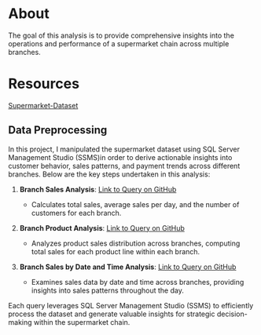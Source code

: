 # About
The goal of this analysis is to provide comprehensive insights into the operations and performance of a supermarket chain across multiple branches.
# Resources
[Supermarket-Dataset](https://www.kaggle.com/datasets/aungpyaeap/supermarket-sales)
## Data Preprocessing 
In this project, I manipulated the supermarket dataset using SQL Server Management Studio (SSMS)in order to derive actionable insights into customer behavior, sales patterns, and payment trends across different branches. Below are the key steps undertaken in this analysis:

1. **Branch Sales Analysis**: [Link to Query on GitHub](https://github.com/Ayoub-Harimza/Supermarket-Analysis/blob/main/SQL%20Files/SQLQuery1.sql)
   - Calculates total sales, average sales per day, and the number of customers for each branch.

2. **Branch Product Analysis**: [Link to Query on GitHub](https://github.com/Ayoub-Harimza/Supermarket-Analysis/blob/main/SQL%20Files/SQLQuery2.sql)
   - Analyzes product sales distribution across branches, computing total sales for each product line within each branch.

3. **Branch Sales by Date and Time Analysis**: [Link to Query on GitHub](https://github.com/Ayoub-Harimza/Supermarket-Analysis/blob/main/SQL%20Files/SQLQuery3.sql)
   - Examines sales data by date and time across branches, providing insights into sales patterns throughout the day.

Each query leverages SQL Server Management Studio (SSMS) to efficiently process the dataset and generate valuable insights for strategic decision-making within the supermarket chain.
